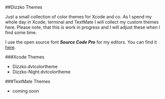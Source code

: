 ##Dizzko Themes

Just a small collection of color themes for Xcode and co. As I spend my whole day in Xcode, terminal and TextMate I will collect my custom themes here. Please note, that this is work in progress and I will adjust these when I find some time. 

I use the open source font ***Source Code Pro*** for my editors. You can find it [here](https://github.com/adobe-fonts/source-code-pro). 


###Xcode Themes
- Dizzko.dvtcolortheme 
- Dizzko-Night.dvtcolortheme

###TextMate Themes
- coming soon




